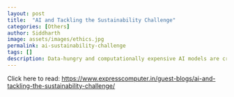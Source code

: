 ```yaml
---
layout: post
title:  "AI and Tackling the Sustainability Challenge"
categories: [Others]
author: Siddharth
image: assets/images/ethics.jpg
permalink: ai-sustainability-challenge
tags: []
description: Data-hungry and computationally expensive AI models are creating a challenge for sustainable energy use.
---
```

Click here to read: <a target="_blank" href="https://www.expresscomputer.in/guest-blogs/ai-and-tackling-the-sustainability-challenge/">https://www.expresscomputer.in/guest-blogs/ai-and-tackling-the-sustainability-challenge/</a>